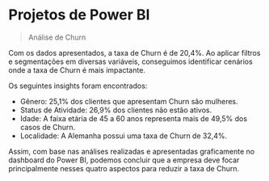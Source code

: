
# Projetos de Power BI



> Análise de Churn


Com os dados apresentados, a taxa de Churn é de 20,4%. Ao aplicar filtros e segmentações em diversas variáveis, conseguimos identificar cenários onde a taxa de Churn é mais impactante.

Os seguintes insights foram encontrados:

- Gênero: 25,1% dos clientes que apresentam Churn são mulheres.
- Status de Atividade: 26,9% dos clientes não estão ativos.
- Idade: A faixa etária de 45 a 60 anos representa mais de 49,5% dos casos de Churn.
- Localidade: A Alemanha possui uma taxa de Churn de 32,4%.

Assim, com base nas análises realizadas e apresentadas graficamente no dashboard do Power BI, podemos concluir que a empresa deve focar principalmente nesses quatro aspectos para reduzir a taxa de Churn.